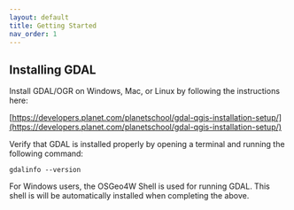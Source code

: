 ```yaml
---
layout: default
title: Getting Started
nav_order: 1
---
```


## Installing GDAL

Install GDAL/OGR on Windows, Mac, or Linux by following the instructions here:

[https://developers.planet.com/planetschool/gdal-qgis-installation-setup/](https://developers.planet.com/planetschool/gdal-qgis-installation-setup/)

Verify that GDAL is installed properly by opening a terminal and running the following command:

```
gdalinfo --version
```

For Windows users, the OSGeo4W Shell is used for running GDAL. This shell is will be automatically installed when completing the above.
